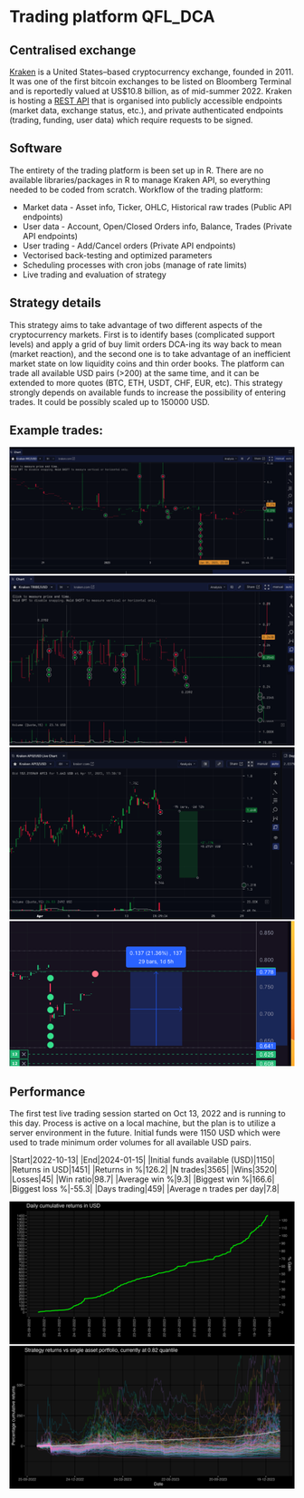 # Trading platform QFL_DCA

## Centralised exchange
[Kraken](https://www.kraken.com) is a United States–based cryptocurrency exchange, founded in 2011. It was one of the first bitcoin exchanges to be listed on Bloomberg Terminal and is reportedly valued at US$10.8 billion, as of mid-summer 2022.
Kraken is hosting a [REST API](https://docs.kraken.com/rest/) that is organised into publicly accessible endpoints (market data, exchange status, etc.), and private authenticated endpoints (trading, funding, user data) which require requests to be signed.

## Software
The entirety of the trading platform is been set up in R. There are no available libraries/packages in R to manage Kraken API, so everything needed to be coded from scratch.
Workflow of the trading platform:
- Market data - Asset info, Ticker, OHLC, Historical raw trades (Public API endpoints)
- User data - Account, Open/Closed Orders info, Balance, Trades (Private API endpoints)
- User trading - Add/Cancel orders (Private API endpoints)
- Vectorised back-testing and optimized parameters
- Scheduling processes with cron jobs (manage of rate limits)
- Live trading and evaluation of strategy

## Strategy details
This strategy aims to take advantage of two different aspects of the cryptocurrency markets. First is to identify bases (complicated support levels) and apply a grid of buy limit orders DCA-ing its way back to mean (market reaction), and the second one is to take advantage of an inefficient market state on low liquidity
coins and thin order books.
The platform can trade all available USD pairs (>200) at the same time, and it can be extended to more quotes (BTC, ETH, USDT, CHF, EUR, etc).
This strategy strongly depends on available funds to increase the possibility of entering trades. It could be possibly scaled up to 150000 USD.

## Example trades:
![Alt text](/Images/2.png?raw=true)
![Alt text](/Images/3.png?raw=true)
![Alt text](/Images/4.png?raw=true)
![Alt text](/Images/5.png?raw=true)

## Performance
The first test live trading session started on Oct 13, 2022 and is running to this day. Process is active on a local machine, but the plan is to utilize a server environment in the future. Initial funds were 1150 USD which were used to trade minimum order volumes for all available USD pairs.

|Start|2022-10-13|
|End|2024-01-15|
|Initial funds available (USD)|1150|
|Returns in USD|1451|
|Returns in %|126.2|
|N trades|3565|
|Wins|3520|
|Losses|45|
|Win ratio|98.7|
|Average win %|9.3|
|Biggest win %|166.6|
|Biggest loss %|-55.3|
|Days trading|459|
|Average n trades per day|7.8|


![Alt text](/Images/dce.png?raw=true)
![Alt text](/Images/alpha.png?raw=true)
